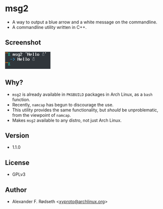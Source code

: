 # msg2

* A way to output a blue arrow and a white message on the commandline.
* A commandline utility written in C++.

## Screenshot

![screenshot](img/screenshot.png)

## Why?

* `msg2` is already available in `PKGBUILD` packages in Arch Linux, as a `bash` function.
* Recently, `namcap` has begun to discourage the use.
* This utility provides the same functionality, but *should* be unproblematic, from the viewpoint of `namcap`.
* Makes `msg2` available to any distro, not just Arch Linux.

## Version

* 1.1.0

## License

* GPLv3

## Author

* Alexander F. Rødseth &lt;xyproto@archlinux.org&gt;
